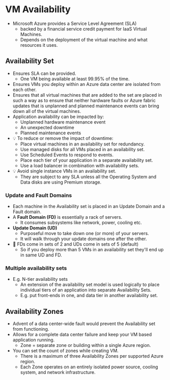 # VM Availability

- Microsoft Azure provides a Service Level Agreement (SLA)
  - backed by a financial service credit payment for IaaS Virtual Machines.
  - Depends on the deployment of the virtual machine and what resources it uses.

## Availability Set

- Ensures SLA can be provided.
  - One VM being available at least 99.95% of the time.
- Ensures VMs you deploy within an Azure data center are isolated from each other.
- Ensures that all virtual machines that are added to the set are placed in such a way as to ensure that neither hardware faults or Azure fabric updates that is unplanned and planned maintenance events can bring down all of the virtual machines.
- Application availability can be impacted by:
  - Unplanned hardware maintenance event
  - An unexpected downtime
  - Planned maintenance events
- 💡 To reduce or remove the impact of downtime:
  - Place virtual machines in an availability set for redundancy.
  - Use managed disks for all VMs placed in an availability set.
  - Use Scheduled Events to respond to events.
  - Place each tier of your application in a separate availability set.
  - Use a load balancer in combination with availability sets.
- 💡 Avoid single instance VMs in an availability set.
  - They are subject to any SLA unless all the Operating System and Data disks are using Premium storage.

### Update and Fault Domains

- Each machine in the Availability set is placed in an Update Domain and a Fault domain.
- A **Fault Domain (FD)** is essentially a rack of servers.
  - It consumes subsystems like network, power, cooling etc.
- **Update Domain (UD)**
  - Purposeful move to take down one (or more) of your servers.
  - It will walk through your update domains one after the other.
- 📝 FDs come in sets of 2 and UDs come in sets of 5 (default)
  - So if you deploy more than 5 VMs in an availability set they'll end up in same UD and FD.

### Multiple availability sets

- E.g. N-tier availability sets
  - An extension of the availability set model is used logically to place individual tiers of an application into separate Availability Sets.
  - E.g. put front-ends in one, and data tier in another availability set.

## Availability Zones

- Advent of a data center-wide fault would prevent the Availability set from functioning.
- Allows for a complete data center failure and keep your VM based application running.
  - Zone = separate zone or building within a single Azure region.
- You can set the count of zones while creating VM.
  - There is a maximum of three Availability Zones per supported Azure region.
  - Each Zone operates on an entirely isolated power source, cooling system, and network infrastructure.
